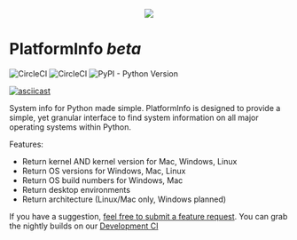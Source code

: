<span> <p align="center"> <img src="https://platforminfo.github.io/img/docusaurus.png"><h1>PlatformInfo <i>beta</i></h1></span>
<span>![CircleCI](https://img.shields.io/circleci/build/github/platforminfo/platforminfo/development?style=for-the-badge&label=DEVELOPMENT%20BUILD&labelColor=6f6f6f)
![CircleCI](https://img.shields.io/circleci/build/github/platforminfo/platforminfo/main?style=for-the-badge&label=STABLE%20BUILD&labelColor=%236f6f6f)
![PyPI - Python Version](https://img.shields.io/pypi/pyversions/platforminfo?style=for-the-badge&labelColor=ad9b00)

</span>

[![asciicast](https://asciinema.org/a/606618.svg)](https://asciinema.org/a/606618)

System info for Python made simple.
PlatformInfo is designed to provide a simple, yet granular interface to find system information on all major operating systems within Python.

Features:

* Return kernel AND kernel version for Mac, Windows, Linux
* Return OS versions for Windows, Mac, Linux
* Return OS build numbers for Windows, Mac
* Return desktop environments
* Return architecture (Linux/Mac only, Windows planned)

If you have a suggestion, [feel free to submit a feature request](https://github.com/platforminfo/platforminfo/issues). You can grab the nightly builds on our [Development CI](https://app.circleci.com/pipelines/github/platforminfo/platforminfo?branch=development)
